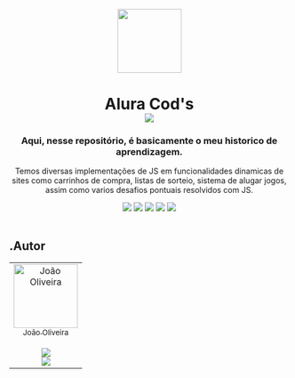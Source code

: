 <!-- [Logo que fiz para o projeto](https://github.com/user-attachments/assets/eb4ba98d-cf55-4fe7-bc61-544be2d15c2e) -->
<!-- [Minha foto](https://github.com/user-attachments/assets/b4a15e11-db97-441c-b851-c2d0558891e7) -->
<!-- badges or shields - https://shields.io/badges -->
<p align=center>
  <img loading="lazy" src="https://github.com/user-attachments/assets/eb4ba98d-cf55-4fe7-bc61-544be2d15c2e" width=115>
</p>

<h1 align="center">Alura Cod's <br><sub><img loading="lazy" src="https://img.shields.io/badge/status-andamento-green"/></sub></h1>
<h3 align="center">Aqui, nesse repositório, é basicamente o meu historico de aprendizagem.</h3>
<p align="center">Temos diversas implementações de JS em funcionalidades dinamicas de sites como carrinhos de compra, listas de sorteio, sistema de alugar jogos, assim como varios desafios pontuais resolvidos com JS.</p>

<div align="center">
  <a href="https://www.instagram.com/joaop.oliveira/profilecard/?igsh=emt1ZjV5YXRhNmk1"><img loading="lazy" src="https://img.shields.io/badge/Personal-Instagram-purple?logo=instagram"/></a>
  <a href="https://www.instagram.com/joaooliveira.eng/profilecard/?igsh=OXp1Mm9wMnVhZjE2"><img loading="lazy" src="https://img.shields.io/badge/Engineering-Instagram-purple?logo=instagram"/></a>
  <a href="https://www.linkedin.com/in/joão-oliveira-4a7186192/"><img loading="lazy" src="https://img.shields.io/badge/LinkedIn-blue?logo=linkedin"/></a>
  <a href="wa.me/5588999671626"><img loading="lazy" src="https://img.shields.io/badge/WhatsApp-blue?logo=whatsapp"/></a>
  <a href = "mailto:joao.ooliveirac@gmail.com"><img loading="lazy" src="https://img.shields.io/badge/Gmail-white?logo=gmail" target="_blank"></a>
</div></br>

[1]: https://www.instagram.com/joaop.oliveira/profilecard/?igsh=emt1ZjV5YXRhNmk1
[2]: https://www.linkedin.com/in/joão-oliveira-4a7186192/

<h2>.Autor</h2>
<table>
  <tr>
    <td align="center">
      <a href="https://github.com/JoaOliveira-97">
        <img loading="lazy" src="https://github.com/user-attachments/assets/6b74c86a-6e9b-4ced-b8a4-642465ba5783" width="115" alt="João Oliveira"/><br>
        <sub>João Oliveira</sub><br><br>
        <sub><img loading="lazy" src="https://img.shields.io/badge/Aluno-Alura-blue"/></sub><br>
        <sub><img loading="lazy" src="https://img.shields.io/badge/Aluno-Estácio-blue"/></sub>
      </a>
    </td>
  </tr>
</table>

